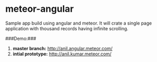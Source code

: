 # meteor-angular
Sample app build using angular and meteor. It will crate a single page application with thousand records having infinite scrolling.

###Demo:###
1. **master branch:** http://anil.angular.meteor.com/
2. **intial prototype:** http://anil.kumar.meteor.com/

